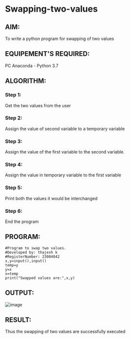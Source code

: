 # Swapping-two-values
## AIM:
To write a python program for swapping of two values
## EQUIPEMENT'S REQUIRED: 
PC
Anaconda - Python 3.7
## ALGORITHM: 
### Step 1:
Get the two values from the user
### Step 2: 
Assign the value of second variable to a temporary variable 
### Step 3: 
Assign the value of the first variable to the second variable.
### Step 4:  
Assign the value in temporary variable to the first variable
### Step 5: 
Print both the values it would be interchanged
### Step 6: 
End the program
## PROGRAM:
```
#Program to swap two values.
#Developed by: thajesh k
#RegisterNumber: 23004042
x,y=input(),input()
temp=y
y=x
x=temp
print("Swapped values are:",x,y)
```
## OUTPUT:
![image](https://github.com/Thajesh2/Swapping-two-values/assets/139841959/4cc545a1-a5aa-4bf2-bd3c-1e7cb5aa377b)


## RESULT:
Thus the swapping of two values are successfully executed



